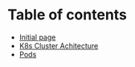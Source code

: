 # Table of contents

* [Initial page](README.md)
* [K8s Cluster Achitecture](k8s-cluster-achitecture.md)
* [Pods](pods.md)

